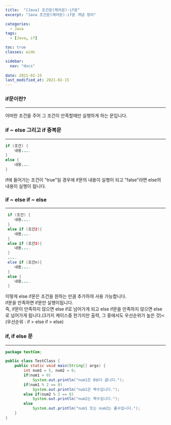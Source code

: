```yaml
---
title:  "[Java] 조건문(제어문)-if문"
excerpt: "Java 조건문(제어문)-if문 개념 정리"

categories:
  - Java
tags:
  - [Java, if]

toc: true
classes: wide

sidebar:
  nav: "docs"
 
date: 2021-02-15
last_modified_at: 2021-02-15
---
```


### if문이란?
---
어떠한 조건을 주어 그 조건이 만족할때만 실행하게 하는 문입니다.

### if ~ else 그리고 if 중복문
---

```java
if (조건) {
    내용....
}
else {
    내용....
}
```

if에 들어가는 조건이 "true"일 경우에 if문의 내용이 실행이 되고 "false"라면 else의 내용이 실행이 됩니다.

### if ~ else if ~ else
---

```java
 if (조건) {
    내용....
 }
 else if (조건2){
    내용....
 }
 else if (조건3){
    내용....
 }
 ....
 else if (조건n){
    내용....
 }
 else {
    내용....
 }
```

이렇게 else if문은 조건을 원하는 만큼 추가하여 사용 가능합니다.<br>
if문을 만족하면 if문만 실행이됩니다.<br>
즉, if문이 만족하지 않으면 else if로 넘어가게 되고 else if문을 만족하지 않으면 else로 넘어가게 됩니다.(3가지 케이스중 한가지만 출력, 그 중에서도 우선순위가 높은 것)<<br>
(우선순위 : if > else if > else)

### if, if else 문
---

```java
package testCom;

public class TestClass {
	public static void main(String[] args) {
		int num1 = 5, num2 = 6;
		if(num1 > 0)
			System.out.println("num1은 0보다 큽니다.");
		if(num1 % 2 == 0)
			System.out.println("num1은 짝수입니다.");
		else if(num2 % 2 == 0)
			System.out.println("num2는 짝수입니다.");
		else
			System.out.println("num1 또는 num2는 홀수입니다.");
	}
}
```